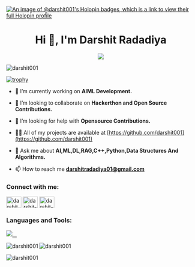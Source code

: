 [![An image of @darshit001's Holopin badges, which is a link to view their full Holopin profile](https://holopin.me/darshit001)](https://holopin.io/@darshit001)


<h1 align="center">Hi 👋, I'm Darshit Radadiya</h1>
<p align="center">
<!--   <a href="https://github.com/DenverCoder1/readme-typing-svg"> -->
    <img src="https://readme-typing-svg.herokuapp.com?color=E22FE4&width=1000&height=45&lines=A+passionate+AIML+Developer+and+Programmer+from+India.;Always+Learning+New+Things;Empowering+Others;Nice+To+Meet+You+...&center=true"></a>

</p>

<p align="left"> <img src="https://komarev.com/ghpvc/?username=darshit001&label=Profile%20views&color=0e75b6&style=flat" alt="darshit001" /> </p>

[![trophy](https://github-profile-trophy.vercel.app/?username=darshit001&theme=radical&margin-w=20&margin-h=15&no-frame=true)](https://github.com/darshit001/github-profile-trophy)

- 🔭 I’m currently working on **AIML Development.**

- 👯 I’m looking to collaborate on **Hackerthon and Open Source Contributions.**

- 🤝 I’m looking for help with **Opensource Contributions.**

- 👨‍💻 All of my projects are available at [https://github.com/darshit001](https://github.com/darshit001)

- 💬 Ask me about **AI,ML,DL,RAG,C++,Python,Data Structures And Algorithms.**

- 📫 How to reach me **darshitradadiya01@gmail.com**



<h3 align="left">Connect with me:</h3>
<p align="left">
<a href="https://twitter.com/darshit109" target="blank"><img align="center" src="https://raw.githubusercontent.com/rahuldkjain/github-profile-readme-generator/master/src/images/icons/Social/twitter.svg" alt="darshit001" height="30" width="40" /></a>
<a href="https://linkedin.com/in/darshit-radadiya918975230" target="blank"><img align="center" src="https://raw.githubusercontent.com/rahuldkjain/github-profile-readme-generator/master/src/images/icons/Social/linked-in-alt.svg" alt="darshit-radadiya" height="30" width="40" /></a>
<a href="https://www.hackerrank.com/datshitradadiya2" target="blank"><img align="center" src="https://raw.githubusercontent.com/rahuldkjain/github-profile-readme-generator/master/src/images/icons/Social/hackerrank.svg" alt="darshit-radadiya" height="30" width="40" /></a>
</p>

<h3 align="left">Languages and Tools:</h3>
<p>
  <a href="https://skillicons.dev">
    <img src="https://skillicons.dev/icons?i=c,cpp,python,css,firebase,git,github,html,js,mysql,stackoverflow,vscode,visualstudio,&perline=12" />
  </a>
</p>

<p><img align="left" src="https://github-readme-stats-ten-navy.vercel.app/api/top-langs?username=darshit001&hide=html&theme=codeSTACKr&show_icons=true&locale=en&layout=compact&title_color=FFBF00" alt="darshit001" /></p>

<p><img align="center" src="https://github-readme-stats-ten-navy.vercel.app/api?username=darshit001&theme=ocean_dark&show_icons=true&ring_color=ff0000&title_color=FFBF00" alt="darshit001"/></p>

<p><img align="center" src="https://github-readme-streak-stats.herokuapp.com/?user=darshit001&theme=chartreuse-dark&currStreakNum=red&fire=red" alt="darshit001" /></p>
